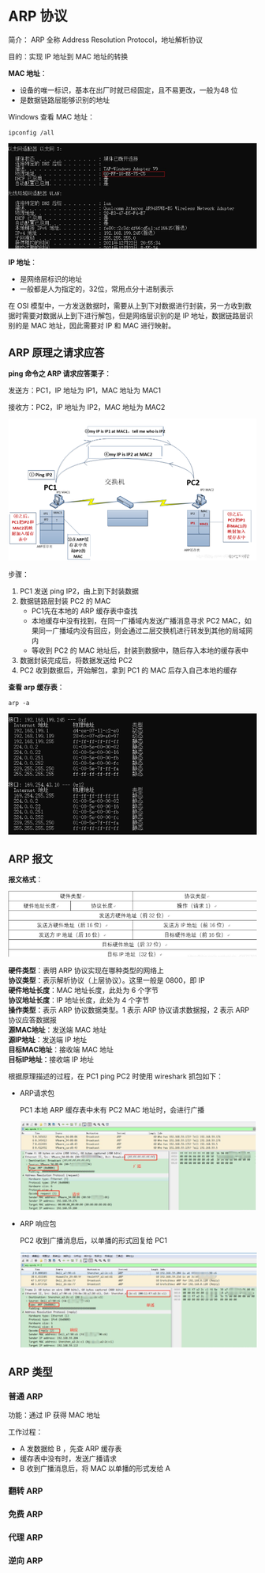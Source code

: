 # ARP 协议

简介： ARP 全称 Address Resolution Protocol，地址解析协议

目的：实现 IP 地址到 MAC 地址的转换

**MAC 地址**：

+ 设备的唯一标识，基本在出厂时就已经固定，且不易更改，一般为48 位
+ 是数据链路层能够识别的地址

Windows 查看 MAC 地址：

```
ipconfig /all
```



![mac](./images/mac.jpg)

**IP 地址**：

+ 是网络层标识的地址
+ 一般都是人为指定的，32位，常用点分十进制表示

在 OSI 模型中，一方发送数据时，需要从上到下对数据进行封装，另一方收到数据时需要对数据从上到下进行解包，但是网络层识别的是 IP 地址，数据链路层识别的是 MAC 地址，因此需要对 IP 和 MAC 进行映射。

## ARP 原理之请求应答

**ping 命令之 ARP 请求应答栗子**：

发送方：PC1，IP 地址为 IP1，MAC 地址为 MAC1

接收方：PC2，IP 地址为 IP2，MAC 地址为 MAC2

![arp](../network/images/ARP.png)

步骤：

1. PC1 发送 ping IP2，由上到下封装数据
2. 数据链路层封装 PC2 的 MAC 
   + PC1先在本地的 ARP 缓存表中查找
   + 本地缓存中没有找到，在同一广播域内发送广播消息寻求 PC2 MAC，如果同一广播域内没有回应，则会通过二层交换机进行转发到其他的局域网内
   + 等收到 PC2 的 MAC 地址后，封装到数据中，随后存入本地的缓存表中
3. 数据封装完成后，将数据发送给 PC2 
4. PC2 收到数据后，开始解包，拿到 PC1 的 MAC 后存入自己本地的缓存

**查看 arp 缓存表**：

```
arp -a
```

![arp](./images/ARP.jpg)

## ARP 报文

**报文格式**：

![报文格式](./images/arp报文格式.jpg)

**硬件类型**：表明 ARP 协议实现在哪种类型的网络上  
**协议类型**：表示解析协议（上层协议）。这里一般是 0800，即 IP  
**硬件地址长度**：MAC 地址长度，此处为 6 个字节  
**协议地址长度**：IP 地址长度，此处为 4 个字节  
**操作类型**：表示 ARP 协议数据类型。1 表示 ARP 协议请求数据报，2 表示 ARP 协议应答数据报  
**源MAC地址**：发送端 MAC 地址  
**源IP地址**：发送端 IP 地址  
**目标MAC地址**：接收端 MAC 地址  
**目标IP地址**：接收端 IP 地址   

根据原理描述的过程，在 PC1 ping PC2 时使用 wireshark 抓包如下：

+ ARP请求包

  PC1 本地 ARP 缓存表中未有 PC2 MAC 地址时，会进行广播

  ![请求](./images/arp请求包.jpg)

+ ARP 响应包

  PC2 收到广播消息后，以单播的形式回复给 PC1

  ![响应](./images/arp响应包.jpg)

## ARP 类型

### 普通 ARP

功能：通过 IP 获得 MAC 地址

工作过程：

+ A 发数据给 B ，先查 ARP 缓存表
+ 缓存表中没有时，发送广播请求
+ B 收到广播消息后，将 MAC 以单播的形式发给 A

### 翻转 ARP

### 免费 ARP

### 代理 ARP

### 逆向 ARP



